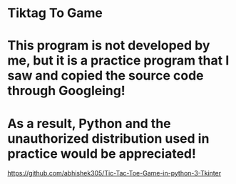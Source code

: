 # Tiktag To Game
# This program is not developed by me, but it is a practice program that I saw and copied the source code through Googleing!
# As a result, Python and the unauthorized distribution used in practice would be appreciated! 
https://github.com/abhishek305/Tic-Tac-Toe-Game-in-python-3-Tkinter
